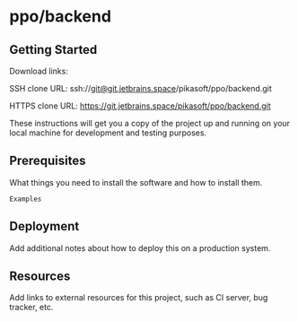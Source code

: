 # ppo/backend



## Getting Started

Download links:

SSH clone URL: ssh://git@git.jetbrains.space/pikasoft/ppo/backend.git

HTTPS clone URL: https://git.jetbrains.space/pikasoft/ppo/backend.git



These instructions will get you a copy of the project up and running on your local machine for development and testing purposes.

## Prerequisites

What things you need to install the software and how to install them.

```
Examples
```

## Deployment

Add additional notes about how to deploy this on a production system.

## Resources

Add links to external resources for this project, such as CI server, bug tracker, etc.
